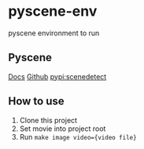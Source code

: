 # pyscene-env

pyscene environment to run

## Pyscene

[Docs](https://scenedetect.com/en/latest/)
[Github](https://github.com/Breakthrough/PySceneDetect)
[pypi:scenedetect](https://pypi.org/project/scenedetect/)

## How to use

1. Clone this project
2. Set movie into project root
3. Run `make image video={video file}`
